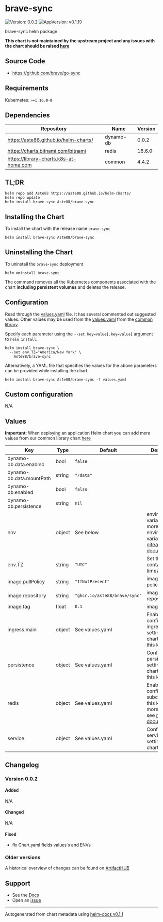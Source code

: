 # brave-sync

![Version: 0.0.2](https://img.shields.io/badge/Version-0.0.2-informational?style=flat-square) ![AppVersion: v0.1.19](https://img.shields.io/badge/AppVersion-v0.1.19-informational?style=flat-square)

brave-sync helm package

**This chart is not maintained by the upstream project and any issues with the chart should be raised [here](https://github.com/Aste88/helm-charts/issues/new/choose)**

## Source Code

* <https://github.com/brave/go-sync>

## Requirements

Kubernetes: `>=1.16.0-0`

## Dependencies

| Repository | Name | Version |
|------------|------|---------|
| https://aste88.github.io/helm-charts/ | dynamo-db | 0.0.2 |
| https://charts.bitnami.com/bitnami | redis | 16.6.0 |
| https://library-charts.k8s-at-home.com | common | 4.4.2 |

## TL;DR

```console
helm repo add Aste88 https://aste88.github.io/helm-charts/
helm repo update
helm install brave-sync Aste88/brave-sync
```

## Installing the Chart

To install the chart with the release name `brave-sync`

```console
helm install brave-sync Aste88/brave-sync
```

## Uninstalling the Chart

To uninstall the `brave-sync` deployment

```console
helm uninstall brave-sync
```

The command removes all the Kubernetes components associated with the chart **including persistent volumes** and deletes the release.

## Configuration

Read through the [values.yaml](./values.yaml) file. It has several commented out suggested values.
Other values may be used from the [values.yaml](https://github.com/k8s-at-home/library-charts/tree/main/charts/stable/common/values.yaml) from the [common library](https://github.com/k8s-at-home/library-charts/tree/main/charts/stable/common).

Specify each parameter using the `--set key=value[,key=value]` argument to `helm install`.

```console
helm install brave-sync \
  --set env.TZ="America/New York" \
    Aste88/brave-sync
```

Alternatively, a YAML file that specifies the values for the above parameters can be provided while installing the chart.

```console
helm install brave-sync Aste88/brave-sync -f values.yaml
```

## Custom configuration

N/A

## Values

**Important**: When deploying an application Helm chart you can add more values from our common library chart [here](https://github.com/k8s-at-home/library-charts/tree/main/charts/stable/common)

| Key | Type | Default | Description |
|-----|------|---------|-------------|
| dynamo-db.data.enabled | bool | `false` |  |
| dynamo-db.data.mountPath | string | `"/data"` |  |
| dynamo-db.enabled | bool | `false` |  |
| dynamo-db.persistence | string | `nil` |  |
| env | object | See below | environment variables. See more environment variables in the [gitea documentation](https://gitea.org/docs). |
| env.TZ | string | `"UTC"` | Set the container timezone |
| image.pullPolicy | string | `"IfNotPresent"` | image pull policy |
| image.repository | string | `"ghcr.io/aste88/brave/sync"` | image repository |
| image.tag | float | `0.1` | image tag |
| ingress.main | object | See values.yaml | Enable and configure ingress settings for the chart under this key. |
| persistence | object | See values.yaml | Configure persistence settings for the chart under this key. |
| redis | object | See values.yaml | Enable and configure redis subchart under this key.    For more options see [redis chart documentation](https://github.com/bitnami/charts/tree/master/bitnami/redis) |
| service | object | See values.yaml | Configures service settings for the chart. |

## Changelog

### Version 0.0.2

#### Added

N/A

#### Changed

N/A

#### Fixed

* fix Chart.yaml fields values's and ENVs

### Older versions

A historical overview of changes can be found on [ArtifactHUB](https://artifacthub.io/packages/helm/aste88-helm-charts/brave-sync?modal=changelog)

## Support

- See the [Docs](https://docs.k8s-at-home.com/our-helm-charts/getting-started/)
- Open an [issue](https://github.com/Aste88/helm-charts/issues/new/choose)

----------------------------------------------
Autogenerated from chart metadata using [helm-docs v0.1.1](https://github.com/k8s-at-home/helm-docs/releases/v0.1.1)
